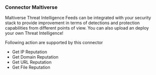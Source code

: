 ### Connector Maltiverse
Maltiverse Threat Intelligence Feeds can be integrated with your security stack to provide improvement in terms of detections and protection capabilities from different points of view. You can also upload an deploy your own Threat Intelligence!

Following action are supported by this connector
- Get IP Reputation
- Get Domain Reputation
- Get URL Reputation
- Get  File Reputation